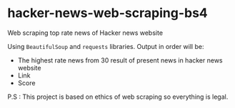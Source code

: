# hacker-news-web-scraping-bs4
Web scraping top rate news of Hacker news website

Using `BeautifulSoup` and `requests` libraries.
Output in order will be: 
- The highest rate news from 30 result of present news in hacker news website
- Link
- Score

P.S : This project is based on ethics of web scraping so everything is legal.
